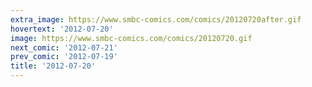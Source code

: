 ```yaml
---
extra_image: https://www.smbc-comics.com/comics/20120720after.gif
hovertext: '2012-07-20'
image: https://www.smbc-comics.com/comics/20120720.gif
next_comic: '2012-07-21'
prev_comic: '2012-07-19'
title: '2012-07-20'
---
```



